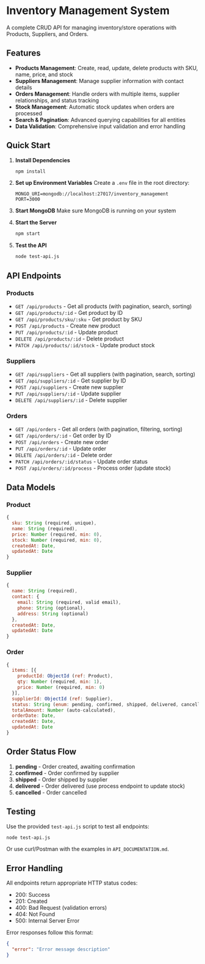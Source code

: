 # Inventory Management System

A complete CRUD API for managing inventory/store operations with Products, Suppliers, and Orders.

## Features

- **Products Management**: Create, read, update, delete products with SKU, name, price, and stock
- **Suppliers Management**: Manage supplier information with contact details
- **Orders Management**: Handle orders with multiple items, supplier relationships, and status tracking
- **Stock Management**: Automatic stock updates when orders are processed
- **Search & Pagination**: Advanced querying capabilities for all entities
- **Data Validation**: Comprehensive input validation and error handling

## Quick Start

1. **Install Dependencies**
   ```bash
   npm install
   ```

2. **Set up Environment Variables**
   Create a `.env` file in the root directory:
   ```
   MONGO_URI=mongodb://localhost:27017/inventory_management
   PORT=3000
   ```

3. **Start MongoDB**
   Make sure MongoDB is running on your system

4. **Start the Server**
   ```bash
   npm start
   ```

5. **Test the API**
   ```bash
   node test-api.js
   ```

## API Endpoints

### Products
- `GET /api/products` - Get all products (with pagination, search, sorting)
- `GET /api/products/:id` - Get product by ID
- `GET /api/products/sku/:sku` - Get product by SKU
- `POST /api/products` - Create new product
- `PUT /api/products/:id` - Update product
- `DELETE /api/products/:id` - Delete product
- `PATCH /api/products/:id/stock` - Update product stock

### Suppliers
- `GET /api/suppliers` - Get all suppliers (with pagination, search, sorting)
- `GET /api/suppliers/:id` - Get supplier by ID
- `POST /api/suppliers` - Create new supplier
- `PUT /api/suppliers/:id` - Update supplier
- `DELETE /api/suppliers/:id` - Delete supplier

### Orders
- `GET /api/orders` - Get all orders (with pagination, filtering, sorting)
- `GET /api/orders/:id` - Get order by ID
- `POST /api/orders` - Create new order
- `PUT /api/orders/:id` - Update order
- `DELETE /api/orders/:id` - Delete order
- `PATCH /api/orders/:id/status` - Update order status
- `POST /api/orders/:id/process` - Process order (update stock)

## Data Models

### Product
```javascript
{
  sku: String (required, unique),
  name: String (required),
  price: Number (required, min: 0),
  stock: Number (required, min: 0),
  createdAt: Date,
  updatedAt: Date
}
```

### Supplier
```javascript
{
  name: String (required),
  contact: {
    email: String (required, valid email),
    phone: String (optional),
    address: String (optional)
  },
  createdAt: Date,
  updatedAt: Date
}
```

### Order
```javascript
{
  items: [{
    productId: ObjectId (ref: Product),
    qty: Number (required, min: 1),
    price: Number (required, min: 0)
  }],
  supplierId: ObjectId (ref: Supplier),
  status: String (enum: pending, confirmed, shipped, delivered, cancelled),
  totalAmount: Number (auto-calculated),
  orderDate: Date,
  createdAt: Date,
  updatedAt: Date
}
```

## Order Status Flow

1. **pending** - Order created, awaiting confirmation
2. **confirmed** - Order confirmed by supplier
3. **shipped** - Order shipped by supplier
4. **delivered** - Order delivered (use process endpoint to update stock)
5. **cancelled** - Order cancelled

## Testing

Use the provided `test-api.js` script to test all endpoints:

```bash
node test-api.js
```

Or use curl/Postman with the examples in `API_DOCUMENTATION.md`.

## Error Handling

All endpoints return appropriate HTTP status codes:
- 200: Success
- 201: Created
- 400: Bad Request (validation errors)
- 404: Not Found
- 500: Internal Server Error

Error responses follow this format:
```json
{
  "error": "Error message description"
}
```


